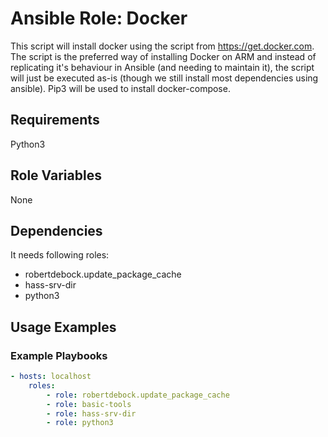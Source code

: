 # Ansible Role: Docker

This script will install docker using the script from https://get.docker.com.
The script is the preferred way of installing Docker on ARM and instead of
replicating it's behaviour in Ansible (and needing to maintain it), the script
will just be executed as-is (though we still install most dependencies using
ansible).
Pip3 will be used to install docker-compose.

## Requirements

Python3

## Role Variables

None

## Dependencies

It needs following roles:

* robertdebock.update_package_cache
* hass-srv-dir
* python3

## Usage Examples

### Example Playbooks

```yaml
- hosts: localhost
    roles:
        - role: robertdebock.update_package_cache
        - role: basic-tools
        - role: hass-srv-dir
        - role: python3
```
